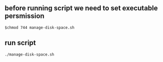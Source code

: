 ## before running script we need to set executable persmission
`$chmod 744 manage-disk-space.sh`

## run script
`./manage-disk-space.sh`
